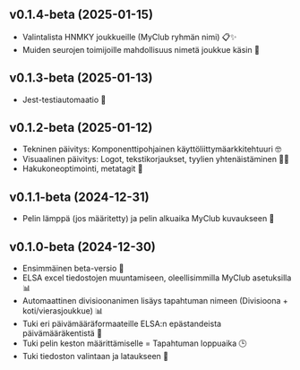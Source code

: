 <!--
# Changelog

This changelog is printed on the application at /changelog
-->

## v0.1.4-beta (2025-01-15)
- Valintalista HNMKY joukkueille (MyClub ryhmän nimi) 📋✨
- Muiden seurojen toimijoille mahdollisuus nimetä joukkue käsin 🤝

## v0.1.3-beta (2025-01-13)
- Jest-testiautomaatio 🤖

## v0.1.2-beta (2025-01-12)
- Tekninen päivitys: Komponenttipohjainen käyttöliittymäarkkitehtuuri 🤓
- Visuaalinen päivitys: Logot, tekstikorjaukset, tyylien yhtenäistäminen 💅🏻
- Hakukoneoptimointi, metatagit 🔎

## v0.1.1-beta (2024-12-31)
- Pelin lämppä (jos määritetty) ja pelin alkuaika MyClub kuvaukseen 📅

## v0.1.0-beta (2024-12-30)
- Ensimmäinen beta-versio 🎉
- ELSA excel tiedostojen muuntamiseen, oleellisimmilla MyClub asetuksilla 📊
- Automaattinen divisioonanimen lisäys tapahtuman nimeen (Divisioona + koti/vierasjoukkue) 📊
- Tuki eri päivämääräformaateille ELSA:n epästandeista päivämääräkentistä 📅
- Tuki pelin keston määrittämiselle = Tapahtuman loppuaika 🕒
- Tuki tiedoston valintaan ja lataukseen 📂
